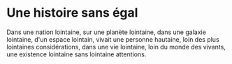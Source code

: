 # Une histoire sans égal

Dans une nation lointaine, sur une planète lointaine, dans une galaxie lointaine, d'un espace lointain,  vivait une personne hautaine, loin des plus lointaines considérations, dans une vie lointaine, loin du monde des vivants, une existence lointaine sans lointaine attentions.
